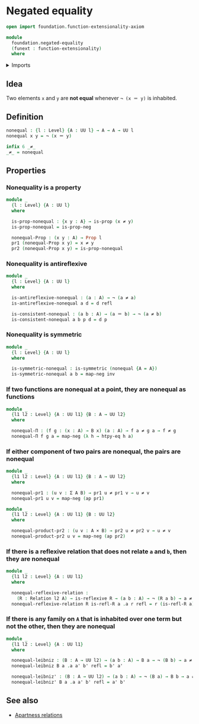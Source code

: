 # Negated equality

```agda
open import foundation.function-extensionality-axiom

module
  foundation.negated-equality
  (funext : function-extensionality)
  where
```

<details><summary>Imports</summary>

```agda
open import foundation.action-on-identifications-functions
open import foundation.binary-relations funext
open import foundation.dependent-pair-types
open import foundation.negation funext
open import foundation.universe-levels

open import foundation-core.cartesian-product-types
open import foundation-core.identity-types
open import foundation-core.propositions
```

</details>

## Idea

Two elements `x` and `y` are **not equal** whenever `¬ (x ＝ y)` is inhabited.

## Definition

```agda
nonequal : {l : Level} {A : UU l} → A → A → UU l
nonequal x y = ¬ (x ＝ y)

infix 6 _≠_
_≠_ = nonequal
```

## Properties

### Nonequality is a property

```agda
module _
  {l : Level} {A : UU l}
  where

  is-prop-nonequal : {x y : A} → is-prop (x ≠ y)
  is-prop-nonequal = is-prop-neg

  nonequal-Prop : (x y : A) → Prop l
  pr1 (nonequal-Prop x y) = x ≠ y
  pr2 (nonequal-Prop x y) = is-prop-nonequal
```

### Nonequality is antireflexive

```agda
module _
  {l : Level} {A : UU l}
  where

  is-antireflexive-nonequal : (a : A) → ¬ (a ≠ a)
  is-antireflexive-nonequal a d = d refl

  is-consistent-nonequal : (a b : A) → (a ＝ b) → ¬ (a ≠ b)
  is-consistent-nonequal a b p d = d p
```

### Nonequality is symmetric

```agda
module _
  {l : Level} {A : UU l}
  where

  is-symmetric-nonequal : is-symmetric (nonequal {A = A})
  is-symmetric-nonequal a b = map-neg inv
```

### If two functions are nonequal at a point, they are nonequal as functions

```agda
module _
  {l1 l2 : Level} {A : UU l1} {B : A → UU l2}
  where

  nonequal-Π : (f g : (x : A) → B x) (a : A) → f a ≠ g a → f ≠ g
  nonequal-Π f g a = map-neg (λ h → htpy-eq h a)
```

### If either component of two pairs are nonequal, the pairs are nonequal

```agda
module _
  {l1 l2 : Level} {A : UU l1} {B : A → UU l2}
  where

  nonequal-pr1 : (u v : Σ A B) → pr1 u ≠ pr1 v → u ≠ v
  nonequal-pr1 u v = map-neg (ap pr1)

module _
  {l1 l2 : Level} {A : UU l1} {B : UU l2}
  where

  nonequal-product-pr2 : (u v : A × B) → pr2 u ≠ pr2 v → u ≠ v
  nonequal-product-pr2 u v = map-neg (ap pr2)
```

### If there is a reflexive relation that does not relate `a` and `b`, then they are nonequal

```agda
module _
  {l1 l2 : Level} {A : UU l1}
  where

  nonequal-reflexive-relation :
    (R : Relation l2 A) → is-reflexive R → (a b : A) → ¬ (R a b) → a ≠ b
  nonequal-reflexive-relation R is-refl-R a .a r refl = r (is-refl-R a)
```

### If there is any family on `A` that is inhabited over one term but not the other, then they are nonequal

```agda
module _
  {l1 l2 : Level} {A : UU l1}
  where

  nonequal-leibniz : (B : A → UU l2) → (a b : A) → B a → ¬ (B b) → a ≠ b
  nonequal-leibniz B a .a a' b' refl = b' a'

  nonequal-leibniz' : (B : A → UU l2) → (a b : A) → ¬ (B a) → B b → a ≠ b
  nonequal-leibniz' B a .a a' b' refl = a' b'
```

## See also

- [Apartness relations](foundation.apartness-relations.md)
